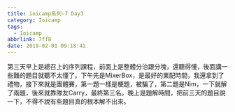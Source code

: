 ```yaml
---
title: ioicamp系列-7 Day3
category: Ioicamp
tags:
  - Ioicamp
abbrlink: 7ff8
date: 2019-02-01 09:18:41
---
```

第三天早上是總召上的序列課程，前面上是整體分治跟分塊，還聽得懂，後面講一些難的題目就聽不太懂了。下午先是MixerBox，是最好的業配時間，我還拿到了禮物，接下來就是團體賽，第一題一樣是梗題，被騙了，第二題是Nim，一下就解了兩題，後來就靠隊友Carry，最終第三名。晚上是題解時間，把前三天的題目說一下，不得不說有些題目真的根本解不出來。